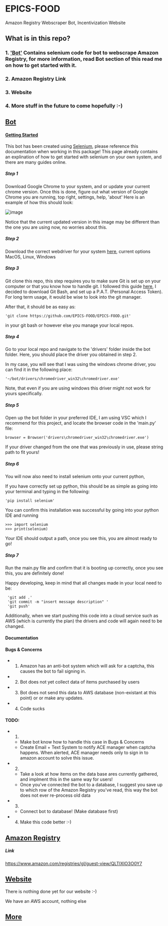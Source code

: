 # EPICS-FOOD
Amazon Registry Webscraper Bot, Incentivization Website

## What is in this repo?
### 1. ['Bot'](##Bot) Contains selenium code for bot to webscrape Amazon Registry, for more information, read Bot section of this read me on how to get started with it.
### 2. Amazon Registry Link
### 3. Website
### 4. More stuff in the future to come hopefully :-)


## <ins>Bot</ins>

#### <ins>Getting Started</ins>
  This bot has been created using [<ins>Selenium</ins>](https://selenium-python.readthedocs.io/), please reference this documentation when working in this package! This page already contains an explination of how to get started with selenium on your own system, and there are many guides online.
  
##### Step 1
   Download Google Chrome to your system, and or update your current chrome version.
   Once this is done, figure out what version of Google Chrome you are running, top right, settings, help, 'about'
   Here is an example of how this should look:
   
   
   ![image](https://user-images.githubusercontent.com/43898891/230170642-f0cbcc58-402c-4590-a284-96cc1cadea1f.png)
   
   Notice that the current updated version in this image may be different than the one you are using now, no worries about this.
   
   

##### Step 2
   Download the correct webdriver for your system [here](https://chromedriver.chromium.org/downloads), current options MacOS, Linux, Windows

##### Step 3
   Git clone this repo, this step requires you to make sure Git is set up on your computer or that you know how to handle git. I followed this guide [here](https://docs.github.com/en/get-started/quickstart/fork-a-repo), I decided to download Git Bash, and set up a P.A.T. (Personal Access Token). For long term usage, it would be wise to look into the git manager.
   
   After that, it should be as easy as:
    
    'git clone https://github.com/EPICS-FOOD/EPICS-FOOD.git'
   
   in your git bash or however else you manage your local repos.
   
##### Step 4
   Go to your local repo and navigate to the 'drivers' folder inside the bot folder. Here, you should place the driver you obtained in step 2.
    
   In my case, you will see that I was using the windows chrome driver, you can find it in the following place: 
   
    '~/bot/drivers/chromedriver_win32\chromedriver.exe'
    
   Note, that even if you are using windows this driver might not work for yours specifically. 
 
##### Step 5
  
   Open up the bot folder in your preferred IDE, I am using VSC which I recommend for this project, and locate the browser code in the 'main.py' file:
    
    browser = Browser('drivers\chromedriver_win32\chromedriver.exe')
    
   If your driver changed from the one that was previously in use, please string path to fit yours!
    
##### Step 6
 
   You will now also need to install selenium onto your current python,
    
   If you have correctly set up python, this should be as simple as going into your terminal and typing in the following:
    
    'pip install selenium'
    
   You can confirm this installation was successful by going into your python IDE and running
    
    >>> import selenium
    >>> print(selenium)
    
   Your IDE should output a path, once you see this, you are almost ready to go!
    
 ##### Step 7
 
   Run the main.py file and confirm that it is booting up correctly, once you see this, you are definitely done!
     
   Happy developing, keep in mind that all changes made in your local need to be:
     
     'git add .' 
     'git commit -m "insert message description" '
     'git push'
    
   Additionally, when we start pushing this code into a cloud service such as AWS (which is currently the plan) the drivers and code will again need to be changed. 
  
#### Documentation
  
#### Bugs & Concerns
  - 1. Amazon has an anti-bot system which will ask for a captcha, this causes the bot to fail signing in.
  - 2. Bot does not yet collect data of items purchased by users
  - 3. Bot does not send this data to AWS database (non-existant at this point) or or make any updates.
  - 4. Code sucks

#### TODO:
  - 1.
    - Make bot know how to handle this case in Bugs & Concerns
    - Create Email + Text System to notify ACE manager when captcha happens. When alerted, ACE manager needs only to sign in to amazon account to solve this issue.
  - 2.
    - Take a look at how items on the data base ares currently gathered, and implment this in the same way for users!
    - Once you've connected the bot to a database, I suggest you save up to which row of the Amazon Registry you've read, this way the bot does not ever re-process old         data
  - 3.
    - Connect bot to database! (Make database first)
  - 4. Make this code better :-)





## <ins>Amazon Registry</ins>

##### Link
  https://www.amazon.com/registries/gl/guest-view/QLTIXIO3O0Y7

## <ins>Website</ins>

There is nothing done yet for our website :-)

We have an AWS account, nothing else

## <ins>More</ins>

